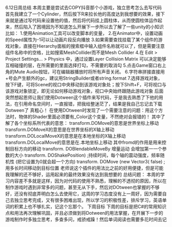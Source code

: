 6.12日周总结
本周主要是尝试去COPY抖音那个小游戏，独立思考怎么去写代码 首先我建立了一个Cylinder，然后按下R来拉长他的高度达到我想要的效果，接下来就是通过写代码来设置他的值，然后将代码挂上圆柱体，从而使圆柱体运作起来，然后陷入了困境因为不知道怎么开展下一步所以去了解了一些unity的小知识 比如： 1.使用Animation工具可以改变脚本的变量， 2.在Animator中，设置动画的Speed属性为-1可以让动画片段反向播放 3.如果需要查找挂载了某个组件的游戏对象，直接在Hierarchy面板的搜索框中输入组件名称就可以了，但是需要注意组件名称中的空格，比如搜索MeshCollider而不是Mesh Collider 4.在 Edit > Project Settings... > Physics 中，通过设置Layer Collision Matrix 可以决定能够互相碰撞的层，在所需要的里面选择打勾，不需要的取消勾 5.点击Game窗口右上角的Mute Audio按钮，可在编辑器播放时将所有声音关闭。 6.字符串拼接直接用+号会产生额外的gc，建议用StringBuilder或者string.format 7.选择游戏对象，按下F键，可将Scene的视口中央移动到该游戏对象处；按下Shift+F，可将视口与该游戏对象锁定，即无论如何移动游戏对象，视口中央始终跟随此游戏对象 后面突然想起恩师让我们使用Dotween这个插件来写代码，于是我去熟悉了下他的用法，在引用命名空间时，一直报错，把我给整迷茫了，结果是我自己忘记去下载Dotween了 真粗心！ 在使用DOtween时发现了一个需要注意的问题：用这个方法时，物体的Shader里面必须要有_Color这个变量，不然绝对会报错的！ 其中了解了各个坐标系所代表的意思： transform.DOMove的意思是世界坐标上移动 transform.DOMoveX的意思是在世界坐标的X轴上移动 transform.DOLocalMoveX的意思是在本地坐标的X轴上移动 transform.DOLocalMove的意思是在.本地坐标上移动 其中fromd的作用是用来控制目标方向的移动 transform. DOBlendableMoveBy 增量运动 会增加第一一个参数的大小 transform. DOShakePosition) ;持续时间，每个轴的震动强度，频率随机性 (把它设置为0就会超一个方向) transform. DOMove (new Vector3( false) ;用多长时间移动到目标位置 老师说这个插件的用法比之前的好用便捷，但是可能我理解的还不够好，运用起来的最终效果没有达到我想要的 总结问题： 本周的学习内容差不多就是这样，因为对代码的使用不熟悉，理解的不透彻的原因，所以在制作游戏时遇到非常多的问题，甚至无从下手，然后对DOtween也掌握的不够好，还没有彻底弄明白怎么去使用它，这周的学习态度没有上一周好，因为需要自己去独立思考完成，又有很多困难出现，所以学习的积极性差，排斥学习，英语单词的积累上也不够扎实，记这个忘那个。 下周目标 下周的目标是把C#的常用知识点和用法再次理解巩固，并且必须做到将Dotween的用法掌握，在开展下一步的游戏制作时多独立思考，多查多问，戒骄戒躁！然后单词阅读也需要多花时间去记
